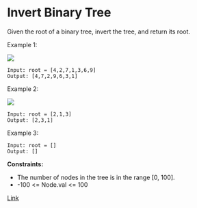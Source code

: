 # Invert Binary Tree

Given the root of a binary tree, invert the tree, and return its root.

Example 1:

![](https://assets.leetcode.com/uploads/2021/03/14/invert1-tree.jpg)

```
Input: root = [4,2,7,1,3,6,9]
Output: [4,7,2,9,6,3,1]
```

Example 2:

![](https://assets.leetcode.com/uploads/2021/03/14/invert2-tree.jpg)

```
Input: root = [2,1,3]
Output: [2,3,1]
```

Example 3:

```
Input: root = []
Output: []
```

**Constraints:**

- The number of nodes in the tree is in the range [0, 100].
- -100 <= Node.val <= 100

[Link]()